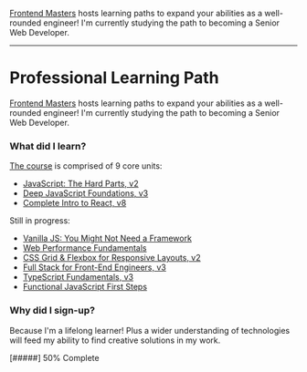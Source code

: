 <a href="https://frontendmasters.com">Frontend Masters</a> hosts learning paths to expand your abilities as a well-rounded engineer! I'm currently studying the path to becoming a Senior Web Developer.

---

# Professional Learning Path

<a href="https://frontendmasters.com">Frontend Masters</a> hosts learning paths to expand your abilities as a well-rounded engineer! I'm currently studying the path to becoming a Senior Web Developer.

### What did I learn?

<a href="https://frontendmasters.com/learn/professional/">The course</a> is comprised of 9 core units:

- <a href="https://frontendmasters.com/courses/javascript-hard-parts-v2/">JavaScript: The Hard Parts, v2</a>
- <a href="https://frontendmasters.com/courses/deep-javascript-v3/">Deep JavaScript Foundations, v3</a>
- <a href="https://frontendmasters.com/courses/complete-react-v8/">Complete Intro to React, v8</a>

Still in progress:

- <a href="https://frontendmasters.com/courses/vanilla-js-apps/">Vanilla JS: You Might Not Need a Framework</a>
- <a href="https://frontendmasters.com/courses/web-perf/">Web Performance Fundamentals</a>
- <a href="https://frontendmasters.com/courses/css-grid-flexbox-v2/">CSS Grid & Flexbox for Responsive Layouts, v2</a>
- <a href="https://frontendmasters.com/courses/fullstack-v3/">Full Stack for Front-End Engineers, v3</a>
- <a href="https://frontendmasters.com/courses/typescript-v3/">TypeScript Fundamentals, v3</a>
- <a href="https://frontendmasters.com/courses/functional-first-steps/">Functional JavaScript First Steps</a>

### Why did I sign-up?

Because I'm a lifelong learner! Plus a wider understanding of technologies will feed my ability to find creative solutions in my work.

[#####] 50% Complete
